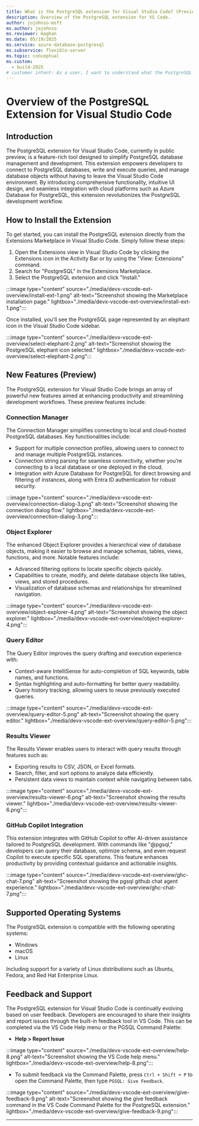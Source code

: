 ```yaml
---
title: What is the PostgreSQL extension for Visual Studio Code? (Preview)
description: Overview of the PostgreSQL extension for VS Code.
author: jojohnso-msft
ms.author: jojohnso
ms.reviewer: maghan
ms.date: 05/19/2025
ms.service: azure-database-postgresql
ms.subservice: flexible-server
ms.topic: conceptual
ms.custom:
  - build-2025
# customer intent: As a user, I want to understand what the PostgreSQL extension for VS Code is and how I can use it with Azure Database for PostgreSQL flexible server.
---
```

# Overview of the PostgreSQL Extension for Visual Studio Code

## Introduction

The PostgreSQL extension for Visual Studio Code, currently in public preview, is a feature-rich tool designed to simplify PostgreSQL database management and development. This extension empowers developers to connect to PostgreSQL databases, write and execute queries, and manage database objects without having to leave the Visual Studio Code environment. By introducing comprehensive functionality, intuitive UI design, and seamless integration with cloud platforms such as Azure Database for PostgreSQL, this extension revolutionizes the PostgreSQL development workflow.

## How to Install the Extension

To get started, you can install the PostgreSQL extension directly from the Extensions Marketplace in Visual Studio Code. Simply follow these steps:

1. Open the Extensions view in Visual Studio Code by clicking the Extensions icon in the Activity Bar or by using the "View: Extensions" command.
2. Search for "PostgreSQL" in the Extensions Marketplace.
3. Select the PostgreSQL extension and click "Install."

:::image type="content" source="./media/devx-vscode-ext-overview/install-ext-1.png" alt-text="Screenshot showing the Marketplace installation page." lightbox="./media/devx-vscode-ext-overview/install-ext-1.png":::

Once installed, you'll see the PostgreSQL page represented by an elephant icon in the Visual Studio Code sidebar.

:::image type="content" source="./media/devx-vscode-ext-overview/select-elephant-2.png" alt-text="Screenshot showing the PostgreSQL elephant icon selected." lightbox="./media/devx-vscode-ext-overview/select-elephant-2.png":::

## New Features (Preview)

The PostgreSQL extension for Visual Studio Code brings an array of powerful new features aimed at enhancing productivity and streamlining development workflows. These preview features include:

### Connection Manager

The Connection Manager simplifies connecting to local and cloud-hosted PostgreSQL databases. Key functionalities include:

- Support for multiple connection profiles, allowing users to connect to and manage multiple PostgreSQL instances.
- Connection string parsing for seamless connectivity, whether you’re connecting to a local database or one deployed in the cloud.
- Integration with Azure Database for PostgreSQL for direct browsing and filtering of instances, along with Entra ID authentication for robust security.

:::image type="content" source="./media/devx-vscode-ext-overview/connection-dialog-3.png" alt-text="Screenshot showing the connection dialog flow." lightbox="./media/devx-vscode-ext-overview/connection-dialog-3.png":::

### Object Explorer

The enhanced Object Explorer provides a hierarchical view of database objects, making it easier to browse and manage schemas, tables, views, functions, and more. Notable features include:

- Advanced filtering options to locate specific objects quickly.
- Capabilities to create, modify, and delete database objects like tables, views, and stored procedures.
- Visualization of database schemas and relationships for streamlined navigation.

:::image type="content" source="./media/devx-vscode-ext-overview/object-explorer-4.png" alt-text="Screenshot showing the object explorer." lightbox="./media/devx-vscode-ext-overview/object-explorer-4.png":::

### Query Editor

The Query Editor improves the query drafting and execution experience with:

- Context-aware IntelliSense for auto-completion of SQL keywords, table names, and functions.
- Syntax highlighting and auto-formatting for better query readability.
- Query history tracking, allowing users to reuse previously executed queries.

:::image type="content" source="./media/devx-vscode-ext-overview/query-editor-5.png" alt-text="Screenshot showing the query editor." lightbox="./media/devx-vscode-ext-overview/query-editor-5.png":::

### Results Viewer

The Results Viewer enables users to interact with query results through features such as:

- Exporting results to CSV, JSON, or Excel formats.
- Search, filter, and sort options to analyze data efficiently.
- Persistent data views to maintain context while navigating between tabs.

:::image type="content" source="./media/devx-vscode-ext-overview/results-viewer-6.png" alt-text="Screenshot showing the results viewer." lightbox="./media/devx-vscode-ext-overview/results-viewer-6.png":::

### GitHub Copilot Integration

This extension integrates with GitHub Copilot to offer AI-driven assistance tailored to PostgreSQL development. With commands like "@pgsql," developers can query their database, optimize schema, and even request Copilot to execute specific SQL operations. This feature enhances productivity by providing contextual guidance and actionable insights.

:::image type="content" source="./media/devx-vscode-ext-overview/ghc-chat-7.png" alt-text="Screenshot showing the pgsql github chat agent experience." lightbox="./media/devx-vscode-ext-overview/ghc-chat-7.png":::

## Supported Operating Systems

The PostgreSQL extension is compatible with the following operating systems:

- Windows
- macOS
- Linux

Including support for a variety of Linux distributions such as Ubuntu, Fedora, and Red Hat Enterprise Linux.

## Feedback and Support

The PostgreSQL extension for Visual Studio Code is continually evolving based on user feedback. Developers are encouraged to share their insights and report issues through the built-in feedback tool in VS Code. This can be completed via the VS Code Help menu or the PGSQL Command Palette:

- **Help > Report Issue**

:::image type="content" source="./media/devx-vscode-ext-overview/help-8.png" alt-text="Screenshot showing the VS Code help menu." lightbox="./media/devx-vscode-ext-overview/help-8.png":::

- To submit feedback via the Command Palette, press `Ctrl + Shift + P` to open the Command Palette, then type `PGSQL: Give Feedback`.

:::image type="content" source="./media/devx-vscode-ext-overview/give-feedback-9.png" alt-text="Screenshot showing the give feedback command in the VS Code Command Palette for the PostgreSQL extension." lightbox="./media/devx-vscode-ext-overview/give-feedback-9.png":::

---
